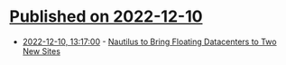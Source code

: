 # [Published on 2022-12-10](index.md)

* [2022-12-10, 13:17:00](https://soylentnews.org/article.pl?sid=22/12/09/1839224&from=rss) - [Nautilus to Bring Floating Datacenters to Two New Sites](https://soylentnews.org/article.pl?sid=22/12/09/1839224&from=rss)
